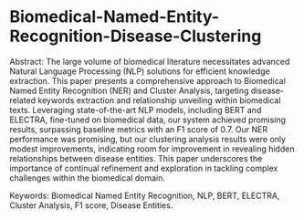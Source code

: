 # Biomedical-Named-Entity-Recognition-Disease-Clustering

Abstract:
The large volume of biomedical literature necessitates advanced Natural Language Processing (NLP) solutions for efficient knowledge extraction. This paper presents a comprehensive approach to Biomedical Named Entity Recognition (NER) and Cluster Analysis, targeting disease-related keywords extraction and relationship unveiling within biomedical texts. Leveraging state-of-the-art NLP models, including BERT and ELECTRA, fine-tuned on biomedical data, our system achieved promising results, surpassing baseline metrics with an F1 score of 0.7. Our NER performance was promising, but our clustering analysis results were only modest improvements, indicating room for improvement in revealing hidden relationships between disease entities. This paper underscores the importance of continual refinement and exploration in tackling complex challenges within the biomedical domain.

Keywords: Biomedical Named Entity Recognition, NLP, BERT, ELECTRA, Cluster Analysis, F1 score, Disease Entities.
